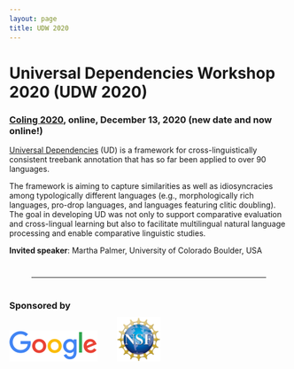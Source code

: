 ```yaml
---
layout: page
title: UDW 2020
---
```


# Universal Dependencies Workshop 2020 (UDW 2020)

### [Coling 2020](https://coling2020.org), online, December 13, 2020 (new date and now online!)


[Universal Dependencies](http://universaldependencies.org/) (UD) is a
framework for cross-linguistically consistent treebank annotation that
has so far been applied to over 90 languages.

The framework is aiming to capture similarities as well as
idiosyncracies among typologically different languages (e.g.,
morphologically rich languages, pro-drop languages, and languages
featuring clitic doubling). The goal in developing UD was not only to
support comparative evaluation and cross-lingual learning but also to
facilitate multilingual natural language processing and enable
comparative linguistic studies.

**Invited speaker**: Martha Palmer, University of Colorado Boulder, USA


<hr style="margin:40px">

### Sponsored by

<img src="GoogleLogo_Color.png" alt="Google">  <img src="NSF_Logo.png" alt="NSF" height="80" style="margin: -5px 0 0 30px"> 

